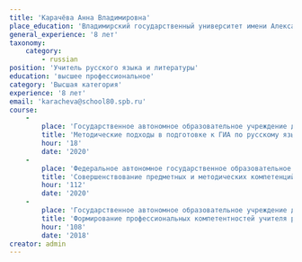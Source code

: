 ```yaml
---
title: 'Карачёва Анна Владимировна'
place_education: 'Владимирский государственный университет имени Александра Григорьевича и Николая Григорьевича Столетовых'
general_experience: '8 лет'
taxonomy:
    category:
        - russian
position: 'Учитель русского языка и литературы'
education: 'высшее профессиональное'
category: 'Высшая категория'
experience: '8 лет'
email: 'karacheva@school80.spb.ru'
course: 
    -
        place: 'Государственное автономное образовательное учреждение дополнительного профессионального образования Владиимрской области "Владимирский институт развития образования им. Л.И. Новиковой"'
        title: 'Методические подходы в подготовке к ГИА по русскому языку и литературе. Обучение написанию сочинения нового типа: от теории к практике'
        hour: '18'
        date: '2020'
    -
        place: 'Федеральное автономное государственное образовательное учреждение дополнительного профессионального образования "Академия реализации государственной политики и профессионального развития работников образования Министерства просвещения Российской Федерации'
        title: 'Совершенствование предметных и методических компетенций педагогических работников (в том числе в области формирования функциональной грамотности) в рамкакх реализации федерального проекта "Учитель будущего"'
        hour: '112'
        date: '2020'
    -
        place: 'Государственное автономное образовательное учреждение дополнительного профессионального образования Владиимрской области "Владимирский институт развития образования им. Л.И. Новиковой"'
        title: 'Формирование профессиональных компетентностей учителя русского языка и литературы в условиях внедрения Концепции преподавания русского языка и литературы в Российской Федероции в образовательную практику'
        hour: '108'
        date: '2018'
creator: admin
---
```

